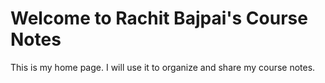 # Welcome to Rachit Bajpai's Course Notes

This is my home page. I will use it to organize and share my course notes.